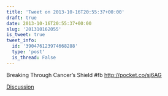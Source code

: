 ```yaml
---
title: 'Tweet on 2013-10-16T20:55:37+00:00'
draft: true
date: 2013-10-16T20:55:37+00:00
slug: '201310162055'
is_tweet: true
tweet_info:
  id: '390476123974668288'
  type: 'post'
  is_thread: False
---
```




Breaking Through Cancer’s Shield #fb <http://pocket.co/sj6AG>

[Discussion](https://x.com/sytelus/status/390476123974668288)
